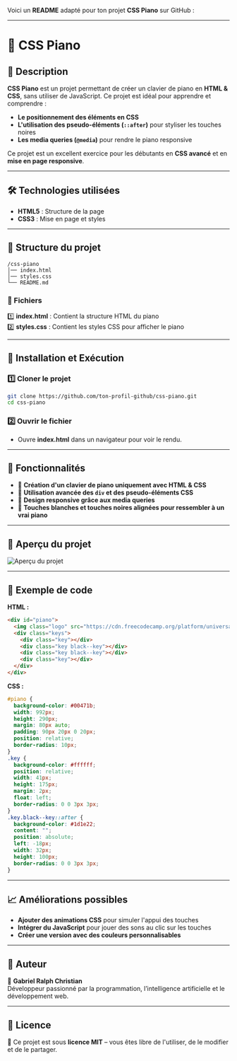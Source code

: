 Voici un **README** adapté pour ton projet **CSS Piano** sur GitHub :

---

# 🎹 CSS Piano  

## 📌 Description  
**CSS Piano** est un projet permettant de créer un clavier de piano en **HTML & CSS**, sans utiliser de JavaScript. Ce projet est idéal pour apprendre et comprendre :  

- **Le positionnement des éléments en CSS**  
- **L'utilisation des pseudo-éléments (`::after`)** pour styliser les touches noires  
- **Les media queries (`@media`)** pour rendre le piano responsive  

Ce projet est un excellent exercice pour les débutants en **CSS avancé** et en **mise en page responsive**.  

---

## 🛠️ Technologies utilisées  
- **HTML5** : Structure de la page  
- **CSS3** : Mise en page et styles  

---

## 📂 Structure du projet  

```
/css-piano
│── index.html
│── styles.css
└── README.md
```

### 📜 Fichiers  
1️⃣ **index.html** : Contient la structure HTML du piano  
2️⃣ **styles.css** : Contient les styles CSS pour afficher le piano  

---

## 🚀 Installation et Exécution  

### 1️⃣ Cloner le projet  
```sh
git clone https://github.com/ton-profil-github/css-piano.git
cd css-piano
```

### 2️⃣ Ouvrir le fichier  
- Ouvre **index.html** dans un navigateur pour voir le rendu.  

---

## 🎯 Fonctionnalités  

- 🎼 **Création d'un clavier de piano uniquement avec HTML & CSS**  
- 🎨 **Utilisation avancée des `div` et des pseudo-éléments CSS**  
- 📱 **Design responsive grâce aux media queries**  
- 🎹 **Touches blanches et touches noires alignées pour ressembler à un vrai piano**  

---

## 📌 Aperçu du projet  

![Aperçu du projet](./image.png)  

---

## 🔗 Exemple de code  

**HTML :**  
```html
<div id="piano">
  <img class="logo" src="https://cdn.freecodecamp.org/platform/universal/fcc_primary.svg" alt="freeCodeCamp Logo" />
  <div class="keys">
    <div class="key"></div>
    <div class="key black--key"></div>
    <div class="key black--key"></div>
    <div class="key"></div>
  </div>
</div>
```

**CSS :**  
```css
#piano {
  background-color: #00471b;
  width: 992px;
  height: 290px;
  margin: 80px auto;
  padding: 90px 20px 0 20px;
  position: relative;
  border-radius: 10px;
}
.key {
  background-color: #ffffff;
  position: relative;
  width: 41px;
  height: 175px;
  margin: 2px;
  float: left;
  border-radius: 0 0 3px 3px;
}
.key.black--key::after {
  background-color: #1d1e22;
  content: "";
  position: absolute;
  left: -18px;
  width: 32px;
  height: 100px;
  border-radius: 0 0 3px 3px;
}
```

---

## 📈 Améliorations possibles  

- **Ajouter des animations CSS** pour simuler l'appui des touches  
- **Intégrer du JavaScript** pour jouer des sons au clic sur les touches  
- **Créer une version avec des couleurs personnalisables**  

---

## 📝 Auteur  

📝 **Gabriel Ralph Christian**  
Développeur passionné par la programmation, l’intelligence artificielle et le développement web.  

---

## 📜 Licence  

📜 Ce projet est sous **licence MIT** – vous êtes libre de l'utiliser, de le modifier et de le partager.

